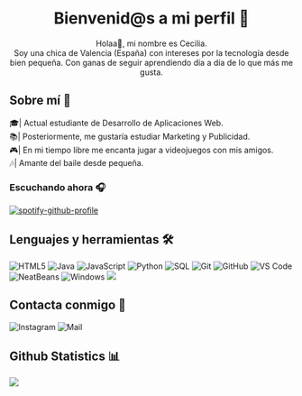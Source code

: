 <h1 align= "center"><b>Bienvenid@s a mi perfil 🦋 </b></h1>

<p align="center">
Holaa🤗, mi nombre es Cecilia. <br> Soy una chica de Valencia (España) con intereses por la tecnología desde bien pequeña. Con ganas de seguir aprendiendo día a día de lo que más me gusta. 
</p>


## Sobre mí :white_heart:

🎓| Actual estudiante de Desarrollo de Aplicaciones Web. <br>
📚| Posteriormente, me gustaría estudiar Marketing y Publicidad. <br>
🎮| En mi tiempo libre me encanta jugar a videojuegos con mis amigos. <br>
🎶| Amante del baile desde pequeña. <br>

### Escuchando ahora 🎧

[![spotify-github-profile](https://spotify-github-profile.vercel.app/api/view?uid=31r34t6bg2pibdjr3v4xs3tlipcq&cover_image=true&theme=default&show_offline=true&background_color=f3d3e7&interchange=false&bar_color=a81f8a&bar_color_cover=false)](https://spotify-github-profile.vercel.app/api/view?uid=31r34t6bg2pibdjr3v4xs3tlipcq&redirect=true)

## Lenguajes y herramientas 🛠
![HTML5](https://img.shields.io/badge/-HTML5-%23E44D27?style=flat&logo=html5&logoColor=ffffff)
![Java](http://img.shields.io/badge/-Java-007396?style=flat&logo=java&logoColor=ffffff)
![JavaScript](https://img.shields.io/badge/-JavaScript-%23F7DF1C?style=flat&logo=javascript&logoColor=000000&labelColor=%23F7DF1C&color=%23FFCE5A)
![Python](https://img.shields.io/badge/-Python-95b6fc?style=flat&logo=python)
![SQL](https://img.shields.io/badge/-SQL-07183d?style=flat&logo=postgresql)
![Git](https://img.shields.io/badge/-Git-%23F05032?style=flat&logo=git&logoColor=%23ffffff)
![GitHub](https://img.shields.io/badge/-GitHub-000000?style=flat&logo=github)
![VS Code](http://img.shields.io/badge/-VS%20Code-007ACC?style=flat-square&logo=visual-studio-code&logoColor=ffffff)
![NeatBeans](https://img.shields.io/badge/-NeatBeans-23F05032?style=flat&logo=neatbeans)
![Windows](http://img.shields.io/badge/-Windows-0078D6?style=flat&logo=windows&logoColor=ffffff)
<img src="https://img.shields.io/badge/ubuntu-%23F05032.svg?&style=flat&logo=ubuntu&logoColor=white">

## Contacta conmigo 📩
![Instagram](https://img.shields.io/badge/-@ceciliacortess-f73e5d?style=flat&logo=instagram&logoColor=white&link=https://instagram.com/ceciliacortess?igshid=YmMyMTA2M2Y=)
![Mail](https://img.shields.io/badge/-ceciliacortesvelert@gmail.com-000000?style=flat&logo=gmail&logoColor=red&link=mailto:ceciliacortesvelert@gmail.com)

## Github Statistics 📊
<div><a href=""><img align="center" src="https://github-readme-stats.vercel.app/api?username=ceciliacortess&show_icons=true&title_color=610D4D&icon_color=C949DC&text_color=440A5C&&bg_color=F3D3E7" /></a></div>



